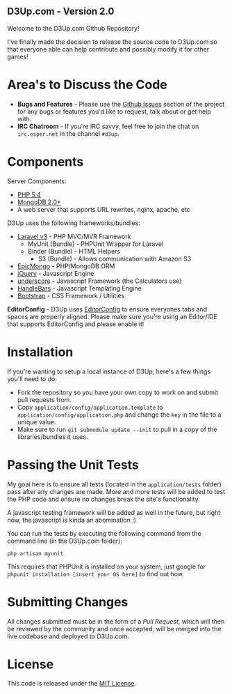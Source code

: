 D3Up.com - Version 2.0
---

Welcome to the D3Up.com Github Repository!

I've finally made the decision to release the source code to D3Up.com so that everyone able can help contribute and possibly modify it for other games!

Area's to Discuss the Code
===

- **Bugs and Features** - Please use the [Github Issues](https://github.com/aaroncox/D3Up.com/issues) section of the project for any bugs or features you'd like to request, talk about or get help with.
- **IRC Chatroom** - If you're IRC savvy, feel free to join the chat on `irc.esper.net` in the channel `#d3up`.

Components
===

Server Components:

- [PHP 5.4](http://php.net)
- [MongoDB 2.0+](http://mongodb.org)
- A web server that supports URL rewrites, nginx, apache, etc

D3Up uses the following frameworks/bundles:

- [Laravel v3](http://laravel.com) - PHP MVC/MVR Framework
  - MyUnit (Bundle) - PHPUnit Wrapper for Laravel
  - Binder (Bundle) - HTML Helpers
	- S3 (Bundle) - Allows communication with Amazon S3
- [EpicMongo](http://github.com/aaroncox/epicmongo) - PHP/MongoDB ORM
- [jQuery](http://jquery.com) - Javascript Engine
- [underscore](http://underscorejs.org) - Javascript Framework (the Calculators use)
- [HandleBars](http://handlebarsjs.com) - Javascript Templating Engine
- [Bootstrap](twitter.github.com/bootstrap/base-css.html) - CSS Framework / Utilities

**EditorConfig** - D3Up uses [EditorConfig](http://editorconfig.org) to ensure everyones tabs and spaces are properly aligned. Please make sure you're using an Editor/IDE that supports EditorConfig and please enable it!

Installation
===

If you're wanting to setup a local instance of D3Up, here's a few things you'll need to do:

- Fork the repository so you have your own copy to work on and submit pull requests from.
- Copy `application/config/application.template` to `application/config/application.php` and change the `key` in the file to a unique value.
- Make sure to run `git submodule update --init` to pull in a copy of the libraries/bundles it uses.

Passing the Unit Tests
===

My goal here is to ensure all tests (located in the `application/tests` folder) pass after any changes are made. More and more tests will be added to test the PHP code and ensure no changes break the site's functionality.

A javascript testing framework will be added as well in the future, but right now, the javascript is kinda an abomination :)

You can run the tests by executing the following command from the command line (in the D3Up.com folder):

`php artisan myunit`

This requires that PHPUnit is installed on your system, just google for `phpunit installation [insert your OS here]` to find out how.

Submitting Changes
===

All changes submitted must be in the form of a *Pull Request*, which will then be reviewed by the community and once accepted, will be merged into the live codebase and deployed to D3Up.com.

License
===

This code is released under the [MIT License](/aaroncox/D3Up.com/blob/master/license.txt).